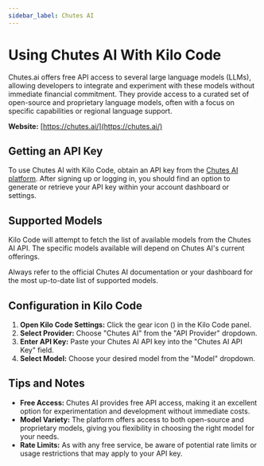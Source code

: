 ```yaml
---
sidebar_label: Chutes AI
---
```


# Using Chutes AI With Kilo Code

Chutes.ai offers free API access to several large language models (LLMs), allowing developers to integrate and experiment with these models without immediate financial commitment. They provide access to a curated set of open-source and proprietary language models, often with a focus on specific capabilities or regional language support.

**Website:** [https://chutes.ai/](https://chutes.ai/)

## Getting an API Key

To use Chutes AI with Kilo Code, obtain an API key from the [Chutes AI platform](https://chutes.ai/). After signing up or logging in, you should find an option to generate or retrieve your API key within your account dashboard or settings.

## Supported Models

Kilo Code will attempt to fetch the list of available models from the Chutes AI API. The specific models available will depend on Chutes AI's current offerings.

Always refer to the official Chutes AI documentation or your dashboard for the most up-to-date list of supported models.

## Configuration in Kilo Code

1.  **Open Kilo Code Settings:** Click the gear icon (<Codicon name="gear" />) in the Kilo Code panel.
2.  **Select Provider:** Choose "Chutes AI" from the "API Provider" dropdown.
3.  **Enter API Key:** Paste your Chutes AI API key into the "Chutes AI API Key" field.
4.  **Select Model:** Choose your desired model from the "Model" dropdown.

## Tips and Notes

- **Free Access:** Chutes AI provides free API access, making it an excellent option for experimentation and development without immediate costs.
- **Model Variety:** The platform offers access to both open-source and proprietary models, giving you flexibility in choosing the right model for your needs.
- **Rate Limits:** As with any free service, be aware of potential rate limits or usage restrictions that may apply to your API key.
